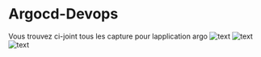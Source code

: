 # Argocd-Devops
Vous trouvez ci-joint tous les capture pour lapplication argo
![text](1.png)
![text](1.png)
![text](1.png)
